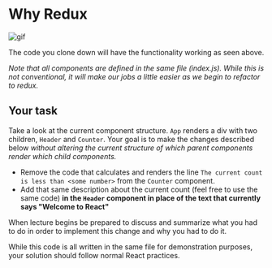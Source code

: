 # Why Redux

![gif](http://g.recordit.co/s2OFw0VtYb.gif)

The code you clone down will have the functionality working as seen above.  

_Note that all components are defined in the same file (index.js). While this is not conventional, it will make our jobs a little easier as we begin to refactor to redux._

## Your task

Take a look at the current component structure. `App` renders a div with two children, `Header` and `Counter`.  Your goal is to make the changes described below _without altering the current structure of which parent components render which child components._

* Remove the code that calculates and renders the line `The current count is less than <some number>` from the `Counter` component.
* Add that same description about the current count (feel free to use the same code) **in the `Header` component in place of the text that currently says "Welcome to React"**


When lecture begins be prepared to discuss and summarize what you had to do in order to implement this change and why you had to do it.

While this code is all written in the same file for demonstration purposes, your solution should follow normal React practices.
